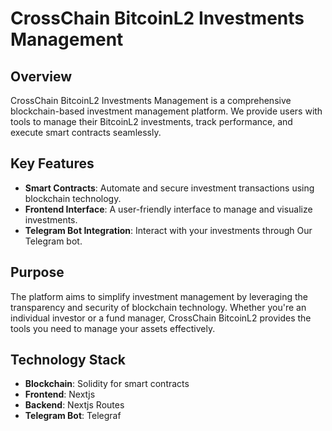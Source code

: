 # CrossChain BitcoinL2 Investments Management

## Overview
CrossChain BitcoinL2 Investments Management is a comprehensive blockchain-based investment management platform. 
We provide users with tools to manage their BitcoinL2 investments, track performance, and execute smart contracts seamlessly.

## Key Features
- **Smart Contracts**: Automate and secure investment transactions using blockchain technology.
- **Frontend Interface**: A user-friendly interface to manage and visualize investments.
- **Telegram Bot Integration**: Interact with your investments through Our Telegram bot.

## Purpose
The platform aims to simplify investment management by leveraging the transparency and security of blockchain technology. Whether you're an individual investor or a fund manager, CrossChain BitcoinL2 provides the tools you need to manage your assets effectively.

## Technology Stack
- **Blockchain**: Solidity for smart contracts
- **Frontend**: Nextjs
- **Backend**: Nextjs Routes
- **Telegram Bot**: Telegraf
